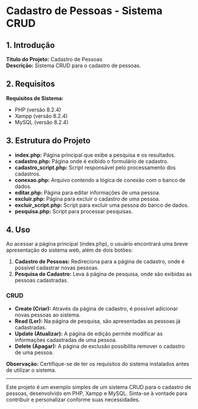 # Cadastro de Pessoas - Sistema CRUD

## 1. Introdução

**Título do Projeto:** Cadastro de Pessoas  
**Descrição:** Sistema CRUD para o cadastro de pessoas.

## 2. Requisitos

**Requisitos de Sistema:**
- PHP (versão 8.2.4)
- Xampp (versão 8.2.4)
- MySQL (versão 8.2.4)

## 3. Estrutura do Projeto

- **index.php:** Página principal que exibe a pesquisa e os resultados.
- **cadastro.php:** Página onde é exibido o formulário de cadastro.
- **cadastro_script.php:** Script responsável pelo processamento dos cadastros.
- **conexao.php:** Arquivo contendo a lógica de conexão com o banco de dados.
- **editar.php:** Página para editar informações de uma pessoa.
- **excluir.php:** Página para excluir o cadastro de uma pessoa.
- **excluir_script.php:** Script para excluir uma pessoa do banco de dados.
- **pesquisa.php:** Script para processar pesquisas.

## 4. Uso

Ao acessar a página principal (index.php), o usuário encontrará uma breve apresentação do sistema web, além de dois botões:

1. **Cadastro de Pessoas:** Redireciona para a página de cadastro, onde é possível cadastrar novas pessoas.
2. **Pesquisa de Cadastro:** Leva à página de pesquisa, onde são exibidas as pessoas cadastradas.

### CRUD

- **Create (Criar):** Através da página de cadastro, é possível adicionar novas pessoas ao sistema.
- **Read (Ler):** Na página de pesquisa, são apresentadas as pessoas já cadastradas.
- **Update (Atualizar):** A página de edição permite modificar as informações cadastradas de uma pessoa.
- **Delete (Apagar):** A página de exclusão possibilita remover o cadastro de uma pessoa.

**Observação:** Certifique-se de ter os requisitos do sistema instalados antes de utilizar o sistema.

---
Este projeto é um exemplo simples de um sistema CRUD para o cadastro de pessoas, desenvolvido em PHP, Xampp e MySQL. Sinta-se à vontade para contribuir e personalizar conforme suas necessidades.
